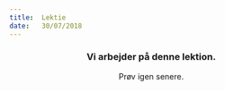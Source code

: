 ```yaml
---
title:  Lektie
date:   30/07/2018
---
```


### <center>Vi arbejder på denne lektion.</center>
<center>Prøv igen senere.</center>
